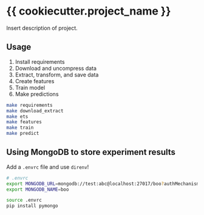 # {{ cookiecutter.project_name }}

Insert description of project.

## Usage

1. Install requirements
1. Download and uncompress data
1. Extract, transform, and save data
1. Create features
1. Train model
1. Make predictions

```bash
make requirements
make download_extract
make ets
make features
make train
make predict
```

## Using MongoDB to store experiment results

Add a `.envrc` file and use `direnv`!

```bash
# .envrc
export MONGODB_URL=mongodb://test:abc@localhost:27017/boo?authMechanism=SCRAM-SHA-1
export MONGODB_NAME=boo
```

```bash
source .envrc
pip install pymongo
```
